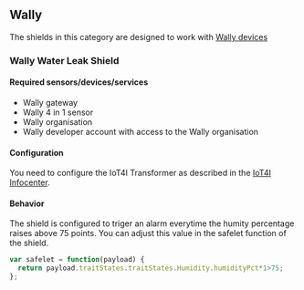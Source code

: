 ## Wally
The shields in this category are designed to work with [Wally devices](https://www.wallyhome.com/)

### Wally Water Leak Shield

#### Required sensors/devices/services
- Wally gateway
- Wally 4 in 1 sensor
- Wally organisation
- Wally developer account with access to the Wally organisation

#### Configuration
You need to configure the IoT4I Transformer as described in the [IoT4I Infocenter](https://console.ng.bluemix.net/docs/services/IotInsurance/iotinsurance_wally_integration.html#wallysupport).

#### Behavior
The shield is configured to triger an alarm everytime the humity percentage raises above 75 points. You can adjust this value in the safelet function of the shield.

```JavaScript
var safelet = function(payload) {
  return payload.traitStates.traitStates.Humidity.humidityPct*1>75;
};
```
